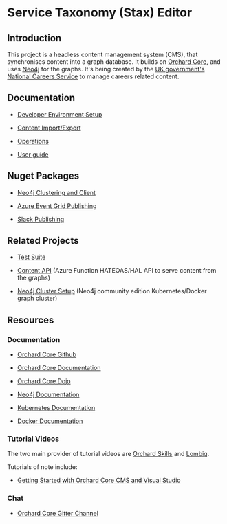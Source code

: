 
# Service Taxonomy (Stax) Editor

## Introduction

This project is a headless content management system (CMS), that synchronises content into a graph database. It builds on [Orchard Core](http://www.orchardcore.net/), and uses [Neo4j](https://neo4j.com/) for the graphs. It's being created by the [UK government's](https://www.gov.uk/) [National Careers Service](https://nationalcareers.service.gov.uk/) to manage careers related content.

## Documentation

- [Developer Environment Setup](Documentation/DevSetup.md)

- [Content Import/Export](Documentation/content.md)

- [Operations](Documentation/Ops.md)

- [User guide](Documentation/README.md)

## Nuget Packages

- [Neo4j Clustering and Client](DFC.ServiceTaxonomy.Neo4j/readme.md)

- [Azure Event Grid Publishing](DFC.ServiceTaxonomy.Events/readme.md)

- [Slack Publishing](DFC.ServiceTaxonomy.Slack/readme.md)

## Related Projects

- [Test Suite](https://github.com/SkillsFundingAgency/dfc-servicetaxonomy-tests)

- [Content API](https://github.com/SkillsFundingAgency/dfc-api-content) (Azure Function HATEOAS/HAL API to serve content from the graphs)

- [Neo4j Cluster Setup](https://github.com/SkillsFundingAgency/dfc-servicetaxonomy-database) (Neo4j community edition Kubernetes/Docker graph cluster)

## Resources

### Documentation

- [Orchard Core Github](https://github.com/OrchardCMS/OrchardCore)

- [Orchard Core Documentation](https://docs.orchardcore.net/en/dev/)

- [Orchard Core Dojo](https://orcharddojo.net/)

- [Neo4j Documentation](https://neo4j.com/docs/)

- [Kubernetes Documentation](https://kubernetes.io/docs/home/)

- [Docker Documentation](https://docs.docker.com/)

### Tutorial Videos

The two main provider of tutorial videos are [Orchard Skills](https://www.youtube.com/channel/UCOPLovO0E8kfliE5bF9Y2Yg) and [Lombiq](https://www.youtube.com/channel/UCDVUxCz2RvkgTbA0wAYKwRA).

Tutorials of note include:

- [Getting Started with Orchard Core CMS and Visual Studio](https://www.youtube.com/watch?v=3pPyNKJo1iU)

### Chat

- [Orchard Core Gitter Channel](https://gitter.im/OrchardCMS/OrchardCore)
